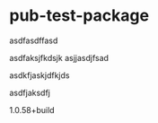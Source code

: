 # pub-test-package

asdfasdffasd


asdfaksjfkdsjk
asjjasdjfsad

asdkfjaskjdfkjds

asdfjaksdfj

1.0.58+build